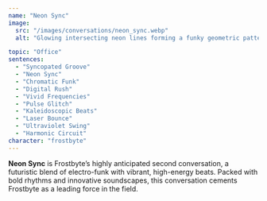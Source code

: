 ```yaml
---
name: "Neon Sync"
image:
  src: "/images/conversations/neon_sync.webp"
  alt: "Glowing intersecting neon lines forming a funky geometric pattern with vibrant colors like magenta, cyan, and lime green on a dark background."

topic: "Office"
sentences:
  - "Syncopated Groove"
  - "Neon Sync"
  - "Chromatic Funk"
  - "Digital Rush"
  - "Vivid Frequencies"
  - "Pulse Glitch"
  - "Kaleidoscopic Beats"
  - "Laser Bounce"
  - "Ultraviolet Swing"
  - "Harmonic Circuit"
character: "frostbyte"
---
```


**Neon Sync** is Frostbyte’s highly anticipated second conversation, a futuristic blend of electro-funk with vibrant, high-energy beats. Packed with bold rhythms and innovative soundscapes, this conversation cements Frostbyte as a leading force in the field.
